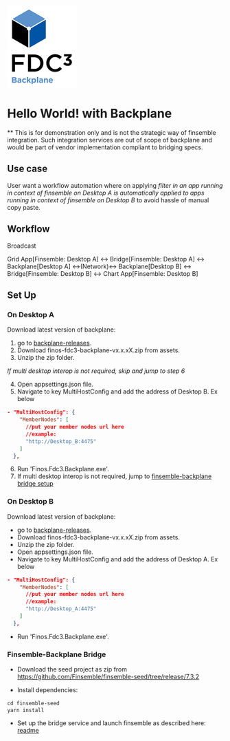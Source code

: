 ![backplane logo](./resources/BackplaneIcon.png)

# Hello World! with Backplane 
** This is for demonstration only and is not the strategic way of finsemble integration. Such integration services are out of scope of backplane and would be part of vendor implementation compliant to bridging specs.

## Use case
User want a workflow automation where on applying *filter in an app running in context of finsemble on Desktop A is automatically applied to apps running in context of finsemble on Desktop B* to avoid hassle of manual copy paste.

## Workflow

Broadcast

Grid App[Finsemble: Desktop A] &harr; Bridge[Finsemble: Desktop A]  &harr; Backplane[Desktop A]  &harr;(Network)&harr; Backplane[Desktop B] &harr; Bridge[Finsemble: Desktop B] &harr; Chart App[Finsemble: Desktop B]

## Set Up

### On Desktop A


Download latest version of backplane:
1. go to [backplane-releases](https://github.com/finos/backplane/releases?q=finos-fdc3-backplane).
2. Download finos-fdc3-backplane-vx.x.xX.zip from assets.
3. Unzip the zip folder.


*If multi desktop interop is not required, skip and jump to step 6*


4. Open appsettings.json file.
5. Navigate to key MultiHostConfig and add the address of Desktop B. Ex below

```JSON
- "MultiHostConfig": {
    "MemberNodes": [
      //put your member nodes url here
      //example: 
      "http://Desktop_B:4475"
    ]
  },
  ```
  6. Run 'Finos.Fdc3.Backplane.exe'.
  7. If multi desktop interop is not required, jump to [finsemble-backplane bridge setup](#finsemble-backplane-bridge)  

  ### On Desktop B


Download latest version of backplane:
- go to [backplane-releases](https://github.com/finos/backplane/releases?q=finos-fdc3-backplane).
- Download finos-fdc3-backplane-vx.x.xX.zip from assets.
- Unzip the zip folder.
- Open appsettings.json file.
- Navigate to key MultiHostConfig and add the address of Desktop A. Ex below

```JSON
- "MultiHostConfig": {
    "MemberNodes": [
      //put your member nodes url here
      //example: 
      "http://Desktop_A:4475"
    ]
  },
  ```
- Run 'Finos.Fdc3.Backplane.exe'.

### Finsemble-Backplane Bridge

- Download the seed project as zip from https://github.com/Finsemble/finsemble-seed/tree/release/7.3.2

- Install dependencies:
``` NPM
cd finsemble-seed
yarn install
```
- Set up the bridge service and launch finsemble as described here: [readme](../samples/FinsembleIntegration/README.md)

